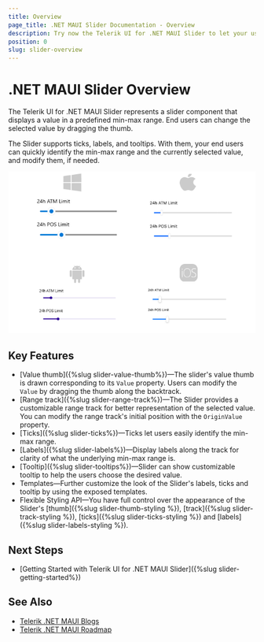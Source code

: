 ```yaml
---
title: Overview
page_title: .NET MAUI Slider Documentation - Overview
description: Try now the Telerik UI for .NET MAUI Slider to let your users select a value from a defined range. The Slider component supports fully customizable ticks, labels, and tooltips.
position: 0
slug: slider-overview
---
```


# .NET MAUI Slider Overview

The Telerik UI for .NET MAUI Slider represents a slider component that displays a value in a predefined min-max range. End users can change the selected value by dragging the thumb.

The Slider supports ticks, labels, and tooltips. With them, your end users can quickly identify the min-max range and the currently selected value, and modify them, if needed. 

![.NET MAUI Slider Overview](images/slider-overview.png)

## Key Features

* [Value thumb]({%slug slider-value-thumb%})&mdash;The slider's value thumb is drawn corresponding to its `Value` property. Users can modify the `Value` by dragging the thumb along the backtrack.
* [Range track]({%slug slider-range-track%})&mdash;The Slider provides a customizable range track for better representation of the selected value. You can modify the range track's initial position with the `OriginValue` property.
* [Ticks]({%slug slider-ticks%})&mdash;Ticks let users easily identify the min-max range.
* [Labels]({%slug slider-labels%})&mdash;Display labels along the track for clarity of what the underlying min-max range is.
* [Tooltip]({%slug slider-tooltips%})&mdash;Slider can show customizable tooltip to help the users choose the desired value.
* Templates&mdash;Further customize the look of the Slider's labels, ticks and tooltip by using the exposed templates.
* Flexible Styling API&mdash;You have full control over the appearance of the Slider's [thumb]({%slug slider-thumb-styling %}), [track]({%slug slider-track-styling %}), [ticks]({%slug slider-ticks-styling %}) and [labels]({%slug slider-labels-styling %}).

## Next Steps

- [Getting Started with Telerik UI for .NET MAUI Slider]({%slug slider-getting-started%})

## See Also

- [Telerik .NET MAUI Blogs](https://www.telerik.com/forums/maui?tagId=2058)
- [Telerik .NET MAUI Roadmap](https://www.telerik.com/support/whats-new/maui-ui/roadmap)
